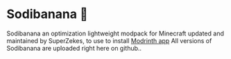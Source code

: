 # Sodibanana 🍌
Sodibanana an optimization lightweight modpack for Minecraft updated and maintained by SuperZekes, to use to install <a href="https://https://modrinth.com/app">Modrinth app</a>
All versions of Sodibanana are uploaded right here on github..
